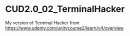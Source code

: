 # CUD2.0_02_TerminalHacker
My version of Terminal Hacker from https://www.udemy.com/unitycourse2/learn/v4/overview
